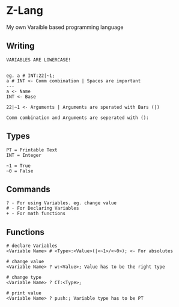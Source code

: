 # Z-Lang
My own Varaible based programming language


## Writing
```
VARIABLES ARE LOWERCASE!


eg. a # INT:22|~1;
a # INT <- Comm combination | Spaces are important
---
a <- Name
INT <- Base

22|~1 <- Arguments | Arguments are sperated with Bars (|)

Comm combination and Arguments are seperated with ():
```

## Types
```
PT = Printable Text
INT = Integer

~1 = True
~0 = False
```

## Commands
```
? - For using Variables. eg. change value
# - For Declaring Variables
+ - For math functions
```

## Functions
```
# declare Variables
<Variable Name> # <Type>:<Value>(|<~1>/<~0>); <- For absolutes

# change value
<Variable Name> ? w:<Value>; Value has to be the right type

# change type
<Variable Name> ? CT:<Type>;

# print value
<Variable Name> ? push:; Variable type has to be PT
```
